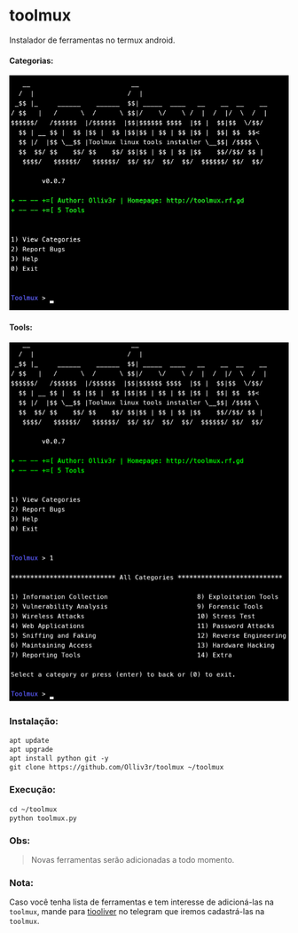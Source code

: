 # toolmux
Instalador de ferramentas no termux android.

#### Categorias:
![Captura](https://github.com/Olliv3r/toolmux/blob/main/media/captura.png)

#### Tools:
![Captura dois](https://github.com/Olliv3r/toolmux/blob/main/media/captura_dois.png)

### Instalação:
```
apt update
apt upgrade
apt install python git -y
git clone https://github.com/Olliv3r/toolmux ~/toolmux
```

### Execução:
```
cd ~/toolmux
python toolmux.py
```

### Obs:
>Novas ferramentas serão adicionadas a todo momento.

### Nota:
Caso você tenha lista de ferramentas e tem interesse de adicioná-las na `toolmux`, mande para [tiooliver](https://t.me/tiooliver_sh) no telegram que iremos cadastrá-las na `toolmux`.
